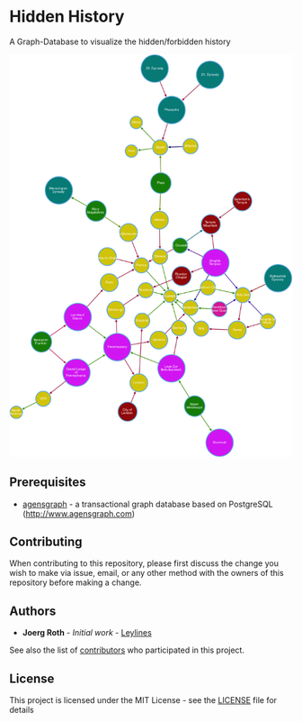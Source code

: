# Hidden History
A Graph-Database to visualize the hidden/forbidden history

![first impression](./hidden_history.png)

## Prerequisites

* [agensgraph](https://github.com/bitnine-oss/agensgraph) - a transactional graph database based on PostgreSQL (http://www.agensgraph.com)

## Contributing

When contributing to this repository, please first discuss the change you wish to make via issue, email, or any other method with the owners of this repository before making a change.

## Authors

* **Joerg Roth** - *Initial work* - [Leylines](https://github.com/leylines)

See also the list of [contributors](https://github.com/leylines/hidden-history/contributors) who participated in this project.

## License

This project is licensed under the MIT License - see the [LICENSE](LICENSE) file for details

